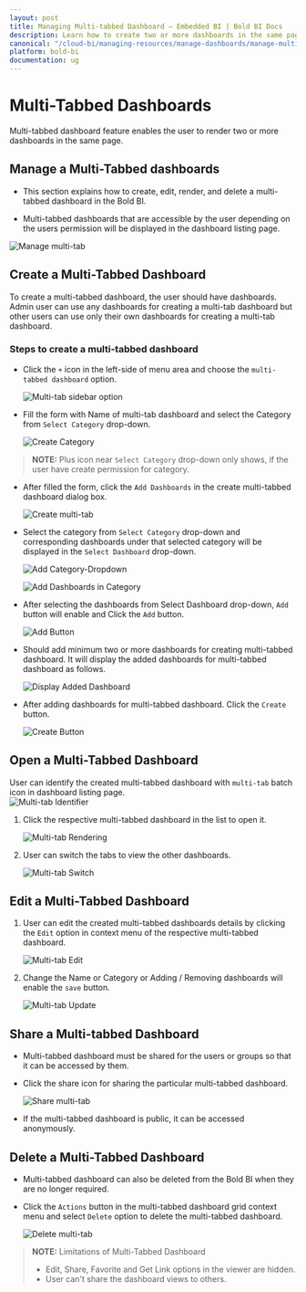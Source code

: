 ```yaml
---
layout: post
title: Managing Multi-tabbed Dashboard – Embedded BI | Bold BI Docs
description: Learn how to create two or more dashboards in the same page, open, edit, share and delete a multi-tabbed dashboard in Bold BI Embedded.
canonical: "/cloud-bi/managing-resources/manage-dashboards/manage-multi-tabbed-dashboards/" 
platform: bold-bi
documentation: ug
---
```


# Multi-Tabbed Dashboards

Multi-tabbed dashboard feature enables the user to render two or more dashboards in the same page.

## Manage a Multi-Tabbed dashboards

* This section explains how to create, edit, render, and delete a multi-tabbed dashboard in the Bold BI.

* Multi-tabbed dashboards that are accessible by the user depending on the users permission will be displayed in the dashboard listing page.

![Manage multi-tab](/static/assets/embedded/managing-resources/manage-dashboards/images/manage-multi-tab.png)

## Create a Multi-Tabbed Dashboard

To create a multi-tabbed dashboard, the user should have dashboards. Admin user can use any dashboards for creating a multi-tab dashboard but other users can use only their own dashboards for creating a multi-tab dashboard.

### Steps to create a multi-tabbed dashboard

* Click the `+` icon in the left-side of menu area and choose the `multi-tabbed dashboard` option.

    ![Multi-tab sidebar option](/static/assets/embedded/managing-resources/manage-dashboards/images/multi-tab-sidebar-option.png#width=50%)

* Fill the form with Name of multi-tab dashboard and select the Category from `Select Category` drop-down.

    ![Create Category](/static/assets/embedded/managing-resources/manage-dashboards/images/add-new-category.png)

> **NOTE:**  Plus icon near `Select Category` drop-down only shows, if the user have create permission for category.

* After filled the form, click the `Add Dashboards` in the create multi-tabbed dashboard dialog box.

    ![Create multi-tab](/static/assets/embedded/managing-resources/manage-dashboards/images/multi-tab-create.png)

* Select the category from `Select Category` drop-down and corresponding dashboards under that selected category will be displayed in the `Select Dashboard` drop-down.

	![Add Category-Dropdown](/static/assets/embedded/managing-resources/manage-dashboards/images/add-category-dropdown.png)

	![Add Dashboards in Category](/static/assets/embedded/managing-resources/manage-dashboards/images/add-dashboard-dropdown.png)

* After selecting the dashboards from Select Dashboard drop-down, `Add` button will enable and Click the `Add` button. 

    ![Add Button](/static/assets/embedded/managing-resources/manage-dashboards/images/add-button-multi-tab.png)

* Should add minimum two or more dashboards for creating multi-tabbed dashboard. It will display the added dashboards for multi-tabbed dashboard as follows.
    
	![Display Added Dashboard](/static/assets/embedded/managing-resources/manage-dashboards/images/display-added-dashboard.png)

* After adding dashboards for multi-tabbed dashboard. Click the `Create` button.

    ![Create Button](/static/assets/embedded/managing-resources/manage-dashboards/images/create-button-multi-tab.png)

## Open a Multi-Tabbed Dashboard

User can identify the created multi-tabbed dashboard with `multi-tab` batch icon in dashboard listing page.  
    ![Multi-tab Identifier](/static/assets/embedded/managing-resources/manage-dashboards/images/multi-tab-listing.png)

1. Click the respective multi-tabbed dashboard in the list to open it.  

    ![Multi-tab Rendering](/static/assets/embedded/managing-resources/manage-dashboards/images/render-multi-tab-dashboard.png)

2. User can switch the tabs to view the other dashboards.

    ![Multi-tab Switch](/static/assets/embedded/managing-resources/manage-dashboards/images/multi-tab-rendering.png)

## Edit a Multi-Tabbed Dashboard

1. User can edit the created multi-tabbed dashboards details by clicking the `Edit` option in context menu of the respective multi-tabbed dashboard.

    ![Multi-tab Edit](/static/assets/embedded/managing-resources/manage-dashboards/images/multi-tab-edit.png)

2. Change the Name or Category or Adding / Removing dashboards will enable the `save` button.

    ![Multi-tab Update](/static/assets/embedded/managing-resources/manage-dashboards/images/multi-tab-update.png)

## Share a Multi-tabbed Dashboard

* Multi-tabbed dashboard must be shared for the users or groups so that it can be accessed by them. 

* Click the share icon for sharing the particular multi-tabbed dashboard.

    ![Share multi-tab](/static/assets/embedded/managing-resources/manage-dashboards/images/share-multi-tab.png)

* If the multi-tabbed dashboard is public, it can be accessed anonymously.

## Delete a Multi-Tabbed Dashboard

* Multi-tabbed dashboard can also be deleted from the Bold BI when they are no longer required.

* Click the `Actions` button in the multi-tabbed dashboard grid context menu and select `Delete` option to delete the multi-tabbed dashboard.

    ![Delete multi-tab](/static/assets/embedded/managing-resources/manage-dashboards/images/multi-tab-delete.png)

> **NOTE:**  Limitations of Multi-Tabbed Dashboard
> * Edit, Share, Favorite and Get Link options in the viewer are hidden.
> * User can't share the dashboard views to others.